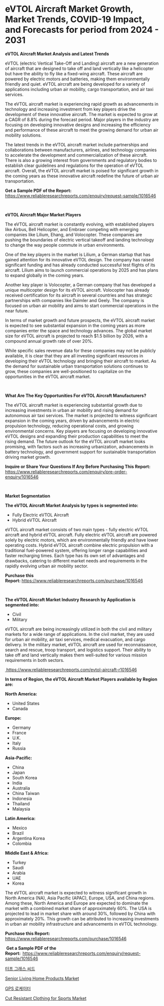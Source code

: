 <p><h1>eVTOL Aircraft Market Growth, Market Trends, COVID-19 Impact, and Forecasts for period from 2024 - 2031</h1></p><p><strong>eVTOL Aircraft Market Analysis and Latest Trends</strong></p>
<p><p>eVTOL (electric Vertical Take-Off and Landing) aircraft are a new generation of aircraft that are designed to take off and land vertically like a helicopter but have the ability to fly like a fixed-wing aircraft. These aircraft are powered by electric motors and batteries, making them environmentally friendly and quiet. eVTOL aircraft are being developed for a variety of applications including urban air mobility, cargo transportation, and air taxi services.</p><p>The eVTOL aircraft market is experiencing rapid growth as advancements in technology and increasing investment from key players drive the development of these innovative aircraft. The market is expected to grow at a CAGR of 8.8% during the forecast period. Major players in the industry are focusing on developing innovative designs and increasing the efficiency and performance of these aircraft to meet the growing demand for urban air mobility solutions.</p><p>The latest trends in the eVTOL aircraft market include partnerships and collaborations between manufacturers, airlines, and technology companies to accelerate the development and commercialization of these aircraft. There is also a growing interest from governments and regulatory bodies to establish clear guidelines and regulations for the operation of eVTOL aircraft. Overall, the eVTOL aircraft market is poised for significant growth in the coming years as these innovative aircraft redefine the future of urban air transportation.</p></p>
<p><strong>Get a Sample PDF of the Report:&nbsp;</strong> <a href="https://www.reliableresearchreports.com/enquiry/request-sample/1016546">https://www.reliableresearchreports.com/enquiry/request-sample/1016546</a></p>
<p>&nbsp;</p>
<p><strong>eVTOL Aircraft Major Market Players</strong></p>
<p><p>The eVTOL aircraft market is constantly evolving, with established players like Airbus, Bell Helicopter, and Embraer competing with emerging companies like Lilium, Ehang, and Volocopter. These companies are pushing the boundaries of electric vertical takeoff and landing technology to change the way people commute in urban environments.</p><p>One of the key players in the market is Lilium, a German startup that has gained attention for its innovative eVTOL design. The company has raised significant funding and has already conducted successful test flights of its aircraft. Lilium aims to launch commercial operations by 2025 and has plans to expand globally in the coming years.</p><p>Another key player is Volocopter, a German company that has developed a unique multicopter design for its eVTOL aircraft. Volocopter has already received certification for its aircraft in several countries and has strategic partnerships with companies like Daimler and Geely. The company is focused on urban air mobility and aims to start commercial operations in the near future.</p><p>In terms of market growth and future prospects, the eVTOL aircraft market is expected to see substantial expansion in the coming years as more companies enter the space and technology advances. The global market size for eVTOL aircraft is projected to reach $1.5 billion by 2026, with a compound annual growth rate of over 20%.</p><p>While specific sales revenue data for these companies may not be publicly available, it is clear that they are all investing significant resources in developing their eVTOL technology and bringing their aircraft to market. As the demand for sustainable urban transportation solutions continues to grow, these companies are well-positioned to capitalize on the opportunities in the eVTOL aircraft market.</p></p>
<p>&nbsp;</p>
<p><strong>What Are The Key Opportunities For eVTOL Aircraft Manufacturers?</strong></p>
<p><p>The eVTOL aircraft market is experiencing substantial growth due to increasing investments in urban air mobility and rising demand for autonomous air taxi services. The market is projected to witness significant expansion in the coming years, driven by advancements in electric propulsion technology, reducing operational costs, and growing environmental concerns. Key players are focusing on developing innovative eVTOL designs and expanding their production capabilities to meet the rising demand. The future outlook for the eVTOL aircraft market looks promising, with factors such as increasing urbanization, advancements in battery technology, and government support for sustainable transportation driving market growth.</p></p>
<p><strong>Inquire or Share Your Questions If Any Before Purchasing This Report:</strong> <a href="https://www.reliableresearchreports.com/enquiry/pre-order-enquiry/1016546">https://www.reliableresearchreports.com/enquiry/pre-order-enquiry/1016546</a></p>
<p>&nbsp;</p>
<p><strong>Market Segmentation</strong></p>
<p><strong>The eVTOL Aircraft Market Analysis by types is segmented into:</strong></p>
<p><ul><li>Fully Electric eVTOL Aircraft</li><li>Hybrid eVTOL Aircraft</li></ul></p>
<p><p>eVTOL aircraft market consists of two main types - fully electric eVTOL aircraft and hybrid eVTOL aircraft. Fully electric eVTOL aircraft are powered solely by electric motors, which are environmentally friendly and have lower operating costs. Hybrid eVTOL aircraft combine electric propulsion with a traditional fuel-powered system, offering longer range capabilities and faster recharging times. Each type has its own set of advantages and drawbacks, catering to different market needs and requirements in the rapidly evolving urban air mobility sector.</p></p>
<p><strong>Purchase this Report:&nbsp;</strong><a href="https://www.reliableresearchreports.com/purchase/1016546">https://www.reliableresearchreports.com/purchase/1016546</a></p>
<p>&nbsp;</p>
<p><strong>The eVTOL Aircraft Market Industry Research by Application is segmented into:</strong></p>
<p><ul><li>Civil</li><li>Military</li></ul></p>
<p><p>eVTOL aircraft are being increasingly utilized in both the civil and military markets for a wide range of applications. In the civil market, they are used for urban air mobility, air taxi services, medical evacuation, and cargo delivery. In the military market, eVTOL aircraft are used for reconnaissance, search and rescue, troop transport, and logistics support. Their ability to take off and land vertically makes them well-suited for various mission requirements in both sectors.</p></p>
<p><a href="https://www.reliableresearchreports.com/evtol-aircraft-r1016546">&nbsp;https://www.reliableresearchreports.com/evtol-aircraft-r1016546</a></p>
<p><strong>In terms of Region, the eVTOL Aircraft Market Players available by Region are:</strong></p>
<p>
    <p> <strong> North America: </strong>
        <ul>
            <li>United States</li>
            <li>Canada</li>
        </ul>
        </p> 
    <p> <strong> Europe: </strong>
        <ul>
            <li>Germany</li>
            <li>France</li>
            <li>U.K.</li>
            <li>Italy</li>
            <li>Russia</li>
        </ul>
        </p> 
    <p> <strong> Asia-Pacific: </strong>
        <ul>
            <li>China</li>
            <li>Japan</li>
            <li>South Korea</li>
            <li>India</li>
            <li>Australia</li>
            <li>China Taiwan</li>
            <li>Indonesia</li>
            <li>Thailand</li>
            <li>Malaysia</li>
        </ul>
        </p> 
    <p> <strong> Latin America: </strong>
        <ul>
            <li>Mexico</li>
            <li>Brazil</li>
            <li>Argentina Korea</li>
            <li>Colombia</li>
        </ul>
        </p> 
    <p> <strong> Middle East & Africa: </strong>
        <ul>
            <li>Turkey</li>
            <li>Saudi</li>
            <li>Arabia</li>
            <li>UAE</li>
            <li>Korea</li>
        </ul>
    </p>
    </p>
<p><p>The eVTOL aircraft market is expected to witness significant growth in North America (NA), Asia Pacific (APAC), Europe, USA, and China regions. Among these, North America and Europe are expected to dominate the market with a combined market share of approximately 60%. The USA is projected to lead in market share with around 30%, followed by China with approximately 20%. This growth can be attributed to increasing investments in urban air mobility infrastructure and advancements in eVTOL technology.</p></p>
<p><strong>Purchase this Report: </strong><a href="https://www.reliableresearchreports.com/purchase/1016546">https://www.reliableresearchreports.com/purchase/1016546</a></p>
<p>&nbsp;<strong>Get a Sample PDF of the Report:&nbsp;&nbsp;</strong><a href="https://www.reliableresearchreports.com/enquiry/request-sample/1016546">https://www.reliableresearchreports.com/enquiry/request-sample/1016546</a></p>
<p><strong></strong></p>
<p><p><a href="https://medium.com/@cheddar67856/%EC%9E%94%EB%94%94%EC%94%A8-%EC%A2%85%EC%9E%90-%EC%8B%9C%EC%9E%A5-%EA%B2%BD%EC%9F%81-%EB%B6%84%EC%84%9D-%EC%8B%9C%EC%9E%A5-%EB%8F%99%ED%96%A5-%EB%B0%8F-2031%EB%85%84%EA%B9%8C%EC%A7%80%EC%9D%98-%EC%98%88%EC%B8%A1-d71042fcddfa">터프 그래스 씨드</a></p><p><a href="https://www.linkedin.com/pulse/senior-living-home-products-market-size-cagr-trends-2024-2030-ifvhe?trackingId=lrSeE6dWRfV2QXf2QGS7aQ%3D%3D">Senior Living Home Products Market</a></p><p><a href="https://medium.com/@sherlock567567/gps-locator-%EC%8B%9C%EC%9E%A5-%EC%8B%9C%EC%9E%A5-%EC%A0%90%EC%9C%A0%EC%9C%A8-%EC%8B%9C%EC%9E%A5-%EB%8F%99%ED%96%A5-%EB%B0%8F-%EB%AF%B8%EB%9E%98-%EC%84%B1%EC%9E%A5-%ED%83%90%EC%83%89-94305e4fbe02">GPS 로케이터</a></p><p><a href="https://www.linkedin.com/pulse/cut-resistant-clothing-sports-market-competitive-analysis-gfhve?trackingId=RB175XRd9%2Br2lwuDwoulGA%3D%3D">Cut Resistant Clothing for Sports Market</a></p></p>
